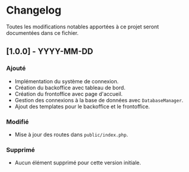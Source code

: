 # Changelog

Toutes les modifications notables apportées à ce projet seront documentées dans ce fichier.

## [1.0.0] - YYYY-MM-DD

### Ajouté

- Implémentation du système de connexion.
- Création du backoffice avec tableau de bord.
- Création du frontoffice avec page d'accueil.
- Gestion des connexions à la base de données avec `DatabaseManager`.
- Ajout des templates pour le backoffice et le frontoffice.

### Modifié

- Mise à jour des routes dans `public/index.php`.

### Supprimé

- Aucun élément supprimé pour cette version initiale.
